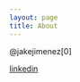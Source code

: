 ```yaml
---
layout: page
title: About
---
```


@jakejimenez[0]

[linkedin](https://www.linkedin.com/in/jacob-jimenez-53a442114/)
